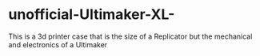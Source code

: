 unofficial-Ultimaker-XL-
========================

This is a 3d printer case that is the size of a Replicator but the mechanical and electronics of a Ultimaker
